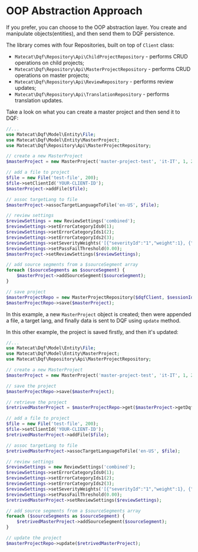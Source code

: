 # OOP Abstraction Approach

If you prefer, you can choose to the OOP abstraction layer. You create and manipulate objects(entities), and then send them to DQF persistence.

The library comes with four Repositories, built on top of `Client` class:

* `Matecat\Dqf\Repository\Api\ChildProjectRepository` - performs CRUD operations on child projects;
* `Matecat\Dqf\Repository\Api\MasterProjectRepository` - performs CRUD operations on master projects;
* `Matecat\Dqf\Repository\Api\ReviewRepository` - performs review updates;
* `Matecat\Dqf\Repository\Api\TranslationRepository` - performs translation updates.

Take a look on what you can create a master project and then send it to DQF:

```php
//...
use Matecat\Dqf\Model\Entity\File;
use Matecat\Dqf\Model\Entity\MasterProject;
use Matecat\Dqf\Repository\Api\MasterProjectRepository;

// create a new MasterProject
$masterProject = new MasterProject('master-project-test', 'it-IT', 1, 2, 3, 1);

// add a file to project
$file = new File('test-file', 200);
$file->setClientId('YOUR-CLIENT-ID');
$masterProject->addFile($file);

// assoc targetLang to file
$masterProject->assocTargetLanguageToFile('en-US', $file);

// review settings
$reviewSettings = new ReviewSettings('combined');
$reviewSettings->setErrorCategoryIds0(1);
$reviewSettings->setErrorCategoryIds1(2);
$reviewSettings->setErrorCategoryIds2(3);
$reviewSettings->setSeverityWeights('[{"severityId":"1","weight":1}, {"severityId":"2","weight":2}, {"severityId":"3","weight":3}, {"severityId":"4","weight":4}]');
$reviewSettings->setPassFailThreshold(0.00);
$masterProject->setReviewSettings($reviewSettings);

// add source segments from a $sourceSegment array 
foreach ($sourceSegments as $sourceSegment) {
    $masterProject->addSourceSegment($sourceSegment);
}

// save project
$masterProjectRepo = new MasterProjectRepository($dqfClient, $sessionId);
$masterProjectRepo->save($masterProject);

```

In this example, a new `MasterProject` object is created; then were appended a file, a target lang, and finally data is sent to DQF using `update` method.

In this other example, the project is saved firstly, and then it's updated:

```php
//...
use Matecat\Dqf\Model\Entity\File;
use Matecat\Dqf\Model\Entity\MasterProject;
use Matecat\Dqf\Repository\Api\MasterProjectRepository;

// create a new MasterProject
$masterProject = new MasterProject('master-project-test', 'it-IT', 1, 2, 3, 1);

// save the project
$masterProjectRepo->save($masterProject);

// retrieve the project
$retrivedMasterProject = $masterProjectRepo->get($masterProject->getDqfId(), $masterProject->getDqfUuid());

// add a file to project
$file = new File('test-file', 200);
$file->setClientId('YOUR-CLIENT-ID');
$retrivedMasterProject->addFile($file);

// assoc targetLang to file
$retrivedMasterProject->assocTargetLanguageToFile('en-US', $file);

// review settings
$reviewSettings = new ReviewSettings('combined');
$reviewSettings->setErrorCategoryIds0(1);
$reviewSettings->setErrorCategoryIds1(2);
$reviewSettings->setErrorCategoryIds2(3);
$reviewSettings->setSeverityWeights('[{"severityId":"1","weight":1}, {"severityId":"2","weight":2}, {"severityId":"3","weight":3}, {"severityId":"4","weight":4}]');
$reviewSettings->setPassFailThreshold(0.00);
$retrivedMasterProject->setReviewSettings($reviewSettings);

// add source segments from a $sourceSegments array 
foreach ($sourceSegments as $sourceSegment) {
    $retrivedMasterProject->addSourceSegment($sourceSegment);
}

// update the project
$masterProjectRepo->update($retrivedMasterProject);

```